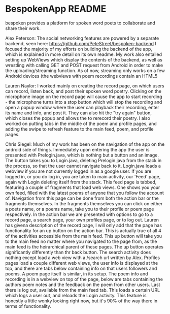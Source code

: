 BespokenApp README
===========
bespoken provides a platform for spoken word poets to collaborate and share their work.  

Alex Peterson: The social networking features are powered by a separate backend, seen here:  https://github.com/PeteStreet/bespoken-backend
I focused the majority of my efforts on building the backend of the app, which is explained in more detail on its own readme.  My work also entailed setting up WebViews which display the contents of the backend, as well as wrestling with calling GET and POST request from Android in order to make the uploading/streaming function.  As of now, streaming only works on a few Android devices (the webviews with poem recordings contain an HTML5 <audio> tag, which isn't well-supported in older versions of Android).  

Lauren Naylor: I worked mainly on creating the record page, on which users can record, listen back, and post their spoken word poetry. Clicking on the microphone image on the record page will cause the app to start recording - the microphone turns into a stop button which will stop the recording and open a popup window where the user can playback their recording, enter its name and info, and post it. They can also hit the "try again" button, which closes the popup and allows the to rerecord their poetry.   I also worked on putting tabs in the middle of the poem and profile pages, and adding the swipe to refresh feature to the main feed, poem, and profile pages.

Chris Siegel:  Much of my work has been on the navigation of the app on the android side of things.  Immediately upon entering the app the user is presented with Prelogin.java, which is nothing but a button and an image.  The button takes you to Login.java, deleting Prelogin.java from the stack in the process, so that the user cannot navigate back to it.  Login.java loads a webview if you are not currently logged in as a google user.  If you are logged in, or you do log in, you are taken to main activity, our 'Feed' page, again with Login deleting itself from the stack.  This feed page is tabbed, featuring a couple of fragments that load web views.  One shows you your own feed, filled with the latest poems of anyone that you follow the account of.  Navigation from this page can be done from both the action bar or the fragments themselves.  In the fragments themselves you can click on either a poets name, or a poems name, take you to their profile or poem page respectively.  In the action bar we are presented with options to go to a record page, a search page, your own profiles page, or to log out.  Lauren has givena description of the record page, I will only add that the page has functionality for an up button on the action bar.  This is actually true of all 4 of the activities accessible from the main feed.  This up button will take you to the main feed no matter where you navigated to the page from, as the main feed is the heirarchical parent of these pages.  The up button operates significantly differently than thr back button.  The search activity does nothing except load a web view with a /search url written by Alex.  Profiles pages load a couple different web views, the user info is displayed at the top, and there are tabs below containing info on that users followers and poems.  A poem page itself is similar, in its setup.  The poem info and recording is in a webview on top of the page, below are tabs containing the authors poem notes and the feedback on the poem from other users.  Last there is log out, available from the main feed tab.  This loads a certain URL which logs a user out, and reloads the Login activity.  This feature is honestly a little wonky looking right now, but it's 90% of the way there in terms of functionality.
